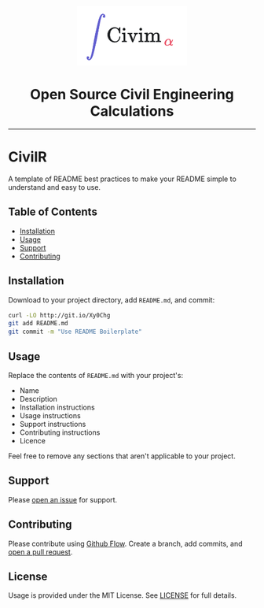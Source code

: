<p align="center">
  <a href="https://valuegrid.io/pages/civim.html" target="_blank">
    <img border="0" alt="CivilR" src="CivilR_logo.png" width="auto" height="120">
  </a>
</p>

<h1 align="center">Open Source Civil Engineering Calculations</h1>

<hr/>

# CivilR

A template of README best practices to make your README simple to understand and easy to use. 

## Table of Contents

- [Installation](#installation)
- [Usage](#usage)
- [Support](#support)
- [Contributing](#contributing)

## Installation

Download to your project directory, add `README.md`, and commit:

```sh
curl -LO http://git.io/Xy0Chg
git add README.md
git commit -m "Use README Boilerplate"
```

## Usage

Replace the contents of `README.md` with your project's:

- Name
- Description
- Installation instructions
- Usage instructions
- Support instructions
- Contributing instructions
- Licence

Feel free to remove any sections that aren't applicable to your project.

## Support

Please [open an issue](https://github.com/shadowboxingskills/civilR/issues/new) for support.

## Contributing

Please contribute using [Github Flow](https://guides.github.com/introduction/flow/). Create a branch, add commits, and [open a pull request](https://github.com/shadowboxingskills/civilR/compare/).

## License

Usage is provided under the MIT License. 
See [LICENSE](https://github.com/shadowboxingskills/civilR/blob/master/LICENSE) for full details.
